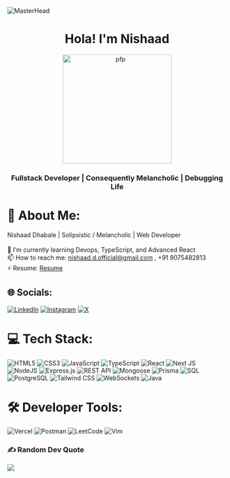 
![MasterHead](https://preview.redd.it/serene-autumn-bonsai-tree-by-moonlit-lake-japanese-art-ai-v0-11dyhflr27if1.jpeg?width=1080&crop=smart&auto=webp&s=b803d7584a000b7e28a4d473f51f84b9a2f4aa46)

<h1 align="center">Hola! I'm Nishaad</h1>
<div align="center">
  <img src="https://i.redd.it/70kxbgclienf1.jpeg" alt="pfp" style="height: 250px;"/>
</div>

<h3 align="center">Fullstack Developer | Consequently Melancholic | Debugging Life</h3>

# 💫 About Me:
<div style="display: flex; align-items: center;">
  <div style="flex: 1;">
    Nishaad Dhabale | Solipsistic / Melancholic | Web Developer<br><br>
    🌱 I’m currently learning Devops, TypeScript, and Advanced React<br>
    📫 How to reach me: <a href="mailto:nishaad.d.official@gmail.com">nishaad.d.official@gmail.com</a> , +91 9075482813 <br>
    ⚡ Resume: <a href="https://drive.google.com/file/d/1cMfgdjV8wr6XqRu7v7FiBJazoXItotr_/view?usp=sharing">Resume</a><br>
  </div>
</div>

## 🌐 Socials:
[![LinkedIn](https://img.shields.io/badge/LinkedIn-%230077B5.svg?logo=linkedin&logoColor=white)](https://www.linkedin.com/in/nishaad-dhabale-7a6466298/) 
[![Instagram](https://img.shields.io/badge/Instagram-%23E4405F.svg?logo=Instagram&logoColor=white)](https://www.instagram.com/spud_niko/) 
[![X](https://img.shields.io/badge/X-black.svg?logo=X&logoColor=white)](https://x.com/trynabegeekie)

# 💻 Tech Stack:
![HTML5](https://img.shields.io/badge/html5-%23E34F26.svg?style=for-the-badge&logo=html5&logoColor=white) 
![CSS3](https://img.shields.io/badge/css3-%231572B6.svg?style=for-the-badge&logo=css3&logoColor=white) 
![JavaScript](https://img.shields.io/badge/javascript-%23323330.svg?style=for-the-badge&logo=javascript&logoColor=%23F7DF1E) 
![TypeScript](https://img.shields.io/badge/typescript-%23007ACC.svg?style=for-the-badge&logo=typescript&logoColor=white) 
![React](https://img.shields.io/badge/react-%2320232a.svg?style=for-the-badge&logo=react&logoColor=%2361DAFB) 
![Next JS](https://img.shields.io/badge/Next-black?style=for-the-badge&logo=next.js&logoColor=white) 
![NodeJS](https://img.shields.io/badge/node.js-6DA55F?style=for-the-badge&logo=node.js&logoColor=white) 
![Express.js](https://img.shields.io/badge/express.js-%23404d59.svg?style=for-the-badge&logo=express&logoColor=%2361DAFB) 
![REST API](https://img.shields.io/badge/REST_API-%23FF6F00.svg?style=for-the-badge&logo=swagger&logoColor=white) 
![Mongoose](https://img.shields.io/badge/mongoose-%23aa0000.svg?style=for-the-badge&logo=mongoose&logoColor=white) 
![Prisma](https://img.shields.io/badge/prisma-%233068b7.svg?style=for-the-badge&logo=prisma&logoColor=white) 
![SQL](https://img.shields.io/badge/SQL-%23007ACC.svg?style=for-the-badge&logo=mysql&logoColor=white) 
![PostgreSQL](https://img.shields.io/badge/PostgreSQL-%23316192.svg?style=for-the-badge&logo=postgresql&logoColor=white) 
![Tailwind CSS](https://img.shields.io/badge/Tailwind-%2338B2AC.svg?style=for-the-badge&logo=tailwind-css&logoColor=white) 
![WebSockets](https://img.shields.io/badge/WebSockets-%23f6df0f.svg?style=for-the-badge&logo=websocket&logoColor=000000) 
![Java](https://img.shields.io/badge/Java-%23ED8B00.svg?style=for-the-badge&logo=openjdk&logoColor=white)

# 🛠 Developer Tools:
![Vercel](https://img.shields.io/badge/Vercel-%23000000.svg?style=for-the-badge&logo=vercel&logoColor=white) 
![Postman](https://img.shields.io/badge/Postman-%23FF6C37.svg?style=for-the-badge&logo=postman&logoColor=white) 
![LeetCode](https://img.shields.io/badge/LeetCode-%23FFA116.svg?style=for-the-badge&logo=leetcode&logoColor=white) 
![Vim](https://img.shields.io/badge/Vim-%23141914.svg?style=for-the-badge&logo=vim&logoColor=green) 

<!-- # 📊 GitHub Stats:
![](https://github-readme-stats.vercel.app/api?username=your-github-username&theme=shadow_blue&hide_border=true&include_all_commits=true&count_private=true)<br/>
![](https://github-readme-streak-stats.herokuapp.com/?user=your-github-username&theme=shadow_blue&hide_border=true)<br/>
![](https://github-readme-stats.vercel.app/api/top-langs/?username=your-github-username&theme=shadow_blue&hide_border=true&include_all_commits=true&count_private=true&layout=compact)

-->

### ✍️ Random Dev Quote
![](https://quotes-github-readme.vercel.app/api?type=horizontal&theme=tokyonight)

<!--
**NishaadDhabale/NishaadDhabale** is a ✨ _special_ ✨ repository because its `README.md` (this file) appears on your GitHub profile.
https://preview.redd.it/ignore-for-my-git-v0-a1m991yttwqc1.png?width=1080&crop=smart&auto=webp&s=22df33632164c0a7f0b996394b26e1322f1fe0bd
Here are some ideas to get you started:

- 🔭 I’m currently working on ...
- 🌱 I’m currently learning ...
- 👯 I’m looking to collaborate on ...
- 🤔 I’m looking for help with ...
- 💬 Ask me about ...
- 📫 How to reach me: ...
- 😄 Pronouns: ...
- ⚡ Fun fact: ...
-->
